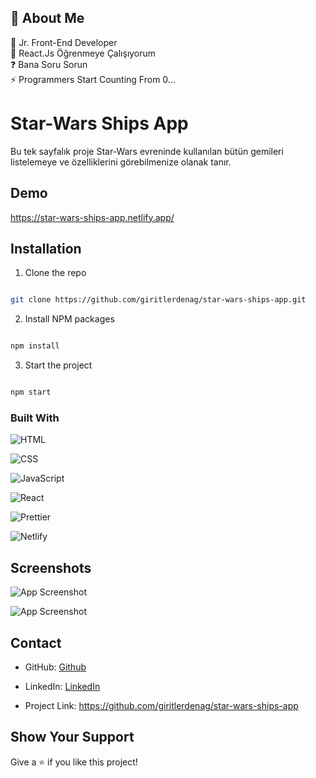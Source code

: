 
## 🚀 About Me
🌟 Jr. Front-End Developer<br>🌱 React.Js Öğrenmeye Çalışıyorum<br>❓ Bana Soru Sorun<br>⚡ Programmers Start Counting From 0…


# Star-Wars Ships App 

Bu tek sayfalık proje Star-Wars evreninde kullanılan bütün gemileri listelemeye ve özelliklerini görebilmenize olanak tanır. 


## Demo

https://star-wars-ships-app.netlify.app/


## Installation

1. Clone the repo

```sh

git clone https://github.com/giritlerdenag/star-wars-ships-app.git

```

2. Install NPM packages

```sh

npm install

```

3. Start the project

```sh

npm start

```


### Built With  

![HTML](https://img.shields.io/badge/HTML-239120?style=for-the-badge&logo=html5&logoColor=#e34c26)

![CSS](https://img.shields.io/badge/CSS-239120?&style=for-the-badge&logo=css3&logoColor=#264de4)

![JavaScript](https://img.shields.io/badge/javascript-%23323330.svg?style=for-the-badge&logo=javascript&logoColor=%23F7DF1E)

![React](https://img.shields.io/badge/react-%2320232a.svg?style=for-the-badge&logo=react&logoColor=%2361DAFB)

![Prettier](https://img.shields.io/badge/prettier-1A2C34?style=for-the-badge&logo=prettier&logoColor=F7BA3E)

![Netlify](https://img.shields.io/badge/netlify-%23000000.svg?style=for-the-badge&logo=netlify&logoColor=#00C7B7)


## Screenshots

![App Screenshot](https://ik.imagekit.io/giritlerdenag/ScreenShot.png?updatedAt=1684661896106)

![App Screenshot](https://ik.imagekit.io/giritlerdenag/ScreenShot2.png?updatedAt=1684661982792)


## Contact

- GitHub: [Github](https://github.com/giritlerdenag  'my github profile')

- LinkedIn: [LinkedIn](https://www.linkedin.com/in/giritlerdenag/) 

- Project Link: https://github.com/giritlerdenag/star-wars-ships-app


## Show Your Support

Give a ⭐️ if you like this project!
